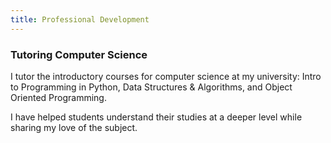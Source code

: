 ```yaml
---
title: Professional Development
---
```


### Tutoring Computer Science
I tutor the introductory courses for computer science at my university: Intro to Programming in Python, Data Structures & Algorithms, and Object Oriented Programming.

I have helped students understand their studies at a deeper level while sharing my love of the subject.
